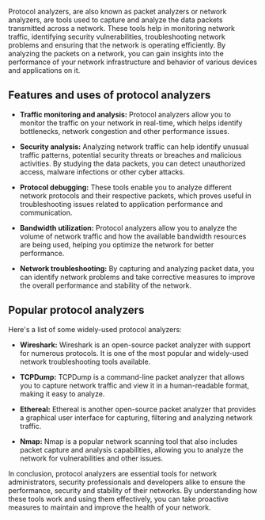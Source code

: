 Protocol analyzers, are also known as packet analyzers or network analyzers, are tools used to capture and analyze the data packets transmitted across a network. These tools help in monitoring network traffic, identifying security vulnerabilities, troubleshooting network problems and ensuring that the network is operating efficiently. By analyzing the packets on a network, you can gain insights into the performance of your network infrastructure and behavior of various devices and applications on it.

## Features and uses of protocol analyzers

- **Traffic monitoring and analysis:** Protocol analyzers allow you to monitor the traffic on your network in real-time, which helps identify bottlenecks, network congestion and other performance issues.

- **Security analysis:** Analyzing network traffic can help identify unusual traffic patterns, potential security threats or breaches and malicious activities. By studying the data packets, you can detect unauthorized access, malware infections or other cyber attacks.

- **Protocol debugging:** These tools enable you to analyze different network protocols and their respective packets, which proves useful in troubleshooting issues related to application performance and communication.

- **Bandwidth utilization:** Protocol analyzers allow you to analyze the volume of network traffic and how the available bandwidth resources are being used, helping you optimize the network for better performance.

- **Network troubleshooting:** By capturing and analyzing packet data, you can identify network problems and take corrective measures to improve the overall performance and stability of the network.

## Popular protocol analyzers

Here's a list of some widely-used protocol analyzers:

- **Wireshark:** Wireshark is an open-source packet analyzer with support for numerous protocols. It is one of the most popular and widely-used network troubleshooting tools available.

- **TCPDump:** TCPDump is a command-line packet analyzer that allows you to capture network traffic and view it in a human-readable format, making it easy to analyze.

- **Ethereal:** Ethereal is another open-source packet analyzer that provides a graphical user interface for capturing, filtering and analyzing network traffic.

- **Nmap:** Nmap is a popular network scanning tool that also includes packet capture and analysis capabilities, allowing you to analyze the network for vulnerabilities and other issues.

In conclusion, protocol analyzers are essential tools for network administrators, security professionals and developers alike to ensure the performance, security and stability of their networks. By understanding how these tools work and using them effectively, you can take proactive measures to maintain and improve the health of your network.